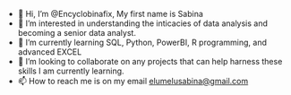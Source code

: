 - 👋 Hi, I’m @Encyclobinafix, My first name is Sabina
- 👀 I’m interested in understanding the inticacies of data analysis and becoming a senior data analyst.
- 🌱 I’m currently learning SQL, Python, PowerBI, R programming, and advanced EXCEL
- 💞️ I’m looking to collaborate on any projects that can help harness these skills I am currently learning.
- 📫 How to reach me is on my email elumelusabina@gmail.com

<!---
Encyclobinafix/Encyclobinafix is a ✨ special ✨ repository because its `README.md` (this file) appears on your GitHub profile.
You can click the Preview link to take a look at your changes.
--->
